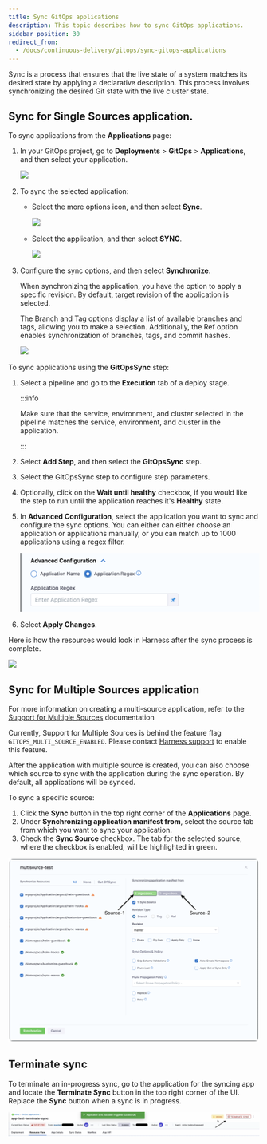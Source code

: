 ```yaml
---
title: Sync GitOps applications
description: This topic describes how to sync GitOps applications.
sidebar_position: 30
redirect_from:
  - /docs/continuous-delivery/gitops/sync-gitops-applications
---
```


Sync is a process that ensures that the live state of a system matches its desired state by applying a declarative description. This process involves synchronizing the desired Git state with the live cluster state. 

## Sync for Single Sources application.

To sync applications from the **Applications** page: 

1. In your GitOps project, go to **Deployments** > **GitOps** > **Applications**, and then select your application.
   
   ![](./static/sync-applications-3.png)

2. To sync the selected application: 
   * Select the more options icon, and then select **Sync**.
   
     ![](./static/sync-applications-1.png)
   * Select the application, and then select **SYNC**. 

     ![](./static/sync-applications-2.png)
3. Configure the sync options, and then select **Synchronize**.

   When synchronizing the application, you have the option to apply a specific revision. By default, target revision of the application is selected.
   
   The Branch and Tag options display a list of available branches and tags, allowing you to make a selection. Additionally, the Ref option enables synchronization of branches, tags, and commit hashes.
   
   ![](./static/sync-applications-4.png)

To sync applications using the **GitOpsSync** step: 

1. Select a pipeline and go to the **Execution** tab of a deploy stage.
   
   :::info

   Make sure that the service, environment, and cluster selected in the pipeline matches the service, environment, and cluster in the application.

   ::: 
   
2. Select **Add Step**, and then select the **GitOpsSync** step.
3. Select the GitOpsSync step to configure step parameters.
4. Optionally, click on the **Wait until healthy** checkbox, if you would like the step to run until the application reaches it's **Healthy** state.
5. In **Advanced Configuration**, select the application you want to sync and configure the sync options.
      You can either can either choose an application or applications manually, or you can match up to 1000 applications using a regex filter.

    ![](./static/gitopssync-step-regex.png)    
 
6. Select **Apply Changes**.

Here is how the resources would look in Harness after the sync process is complete.

![](./static/harness-git-ops-application-set-tutorial-40.png)

## Sync for  Multiple Sources application

For more information on creating a multi-source application, refer to the [Support for Multiple Sources](/docs/continuous-delivery/gitops/get-started/harness-cd-git-ops-quickstart#step-4-add-a-harness-gitops-application) documentation

Currently, Support for Multiple Sources is behind the feature flag `GITOPS_MULTI_SOURCE_ENABLED`. Please contact [Harness support](mailto:support@harness.io) to enable this feature.

After the application with multiple source is created, you can also choose which source to sync with the application during the sync operation. By default, all applications will be synced.

To sync a specific source:

1. Click the **Sync** button in the top right corner of the **Applications** page.
2. Under **Synchronizing application manifest from**, select the source tab from which you want to sync your application.
3. Check the **Sync Source** checkbox. The tab for the selected source, where the checkbox is enabled, will be highlighted in green.

![](./static/gitops-multiple-sources-sync.png)

## Terminate sync

To terminate an in-progress sync, go to the application for the syncing app and locate the **Terminate Sync** button in the top right corner of the UI. Replace the **Sync** button when a sync is in progress.

![](./static/terminate_sync.png)